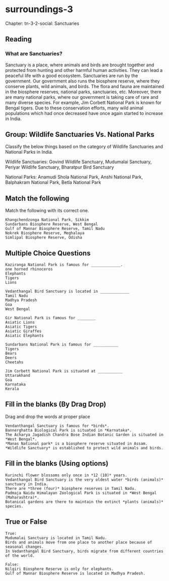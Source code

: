 # surroundings-3

Chapter: tn-3-2-social: Sanctuaries

## Reading

### What are Sanctuaries?

Sanctuary is a place, where animals and birds are brought together and protected from hunting and other harmful human activities. They can lead a peaceful life with a good ecosystem. Sanctuaries are run by the government. Our government also runs the biosphere reserve, where they conserve plants, wild animals, and birds. The flora and fauna are maintained in the biosphere reserves, national parks, sanctuaries, etc. Moreover, there are many national parks, where our government is taking care of rare and many diverse species. For example, Jim Corbett National Park is known for Bengal tigers. Due to these conservation efforts, many wild animal populations which had once decreased have once again started to increase in India. 

## Group: Wildlife Sanctuaries Vs. National Parks

Classify the below things based on the category of Wildlife Sanctuaries and National Parks in India.

Wildlife Sanctuaries: Govind Wildlife Sanctuary, Mudumalai Sanctuary, Periyar Wildlife Sanctuary, Bharatpur Bird Sanctuary

National Parks: Anamudi Shola National Park, Anshi National Park, Balphakram National Park, Betla National Park

## Match the following

Match the following with its correct one.

```
Khangchendzonga National Park, Sikkim
Sundarbans Biosphere Reserve, West Bengal
Gulf of Mannar Biosphere Reserve, Tamil Nadu
Nokrek Biosphere Reserve, Meghalaya
Simlipal Biosphere Reserve, Odisha
```

## Multiple Choice Questions

```
Kaziranga National Park is famous for _____________.
one horned rhinoceros
Elephants
Tigers
Lions

Vedanthangal Bird Sanctuary is located in _____________
Tamil Nadu
Madhya Pradesh
Goa
West Bengal

Gir National Park is famous for ________
Asiatic Lions
Asiatic Tigers
Asiatic Giraffes
Asiatic Elephants

Sundarbans National Park is famous for ___________
Tigers
Bears
Deers
Cheetahs

Jim Corbett National Park is situated at ___________
Uttarakhand 
Goa
Karnataka
Kerala
```

## Fill in the blanks (By Drag Drop)

Drag and drop the words at proper place

```
Vendanthangal Sanctuary is famous for *birds*.
Bannerghatta Biological Park is situated in *Karnataka*.
The Acharya Jagadish Chandra Bose Indian Botanic Garden is situated in *West Bengal*.
*Manas National park* is a biosphere reserve situated in Assam.
*Wildlife Sanctuary* is established to protect wild animals and birds.
```

## Fill in the blanks (Using options)

```
Kurinchi flower blossoms only once in *12 (10)* years.
Vedanthangal Bird Sanctuary is the very oldest water *birds (animals)* sanctuary in India.
There are *three (four)* biosphere reserves in Tamil Nadu.
Padmaja Naidu Himalayan Zoological Park is situated in *West Bengal (Maharashtra)*.
Botanical gardens are there to maintain the extinct *plants (animals)* species.
```

## True or False

```
True:
Mudumalai Sanctuary is located in Tamil Nadu.
Birds and animals move from one place to another place because of seasonal changes.
In Vedanthangal Bird Sanctuary, birds migrate from different countries of the world.

False:
Nilgiri Biosphere Reserve is only for elephants.
Gulf of Mannar Biosphere Reserve is located in Madhya Pradesh.
```


